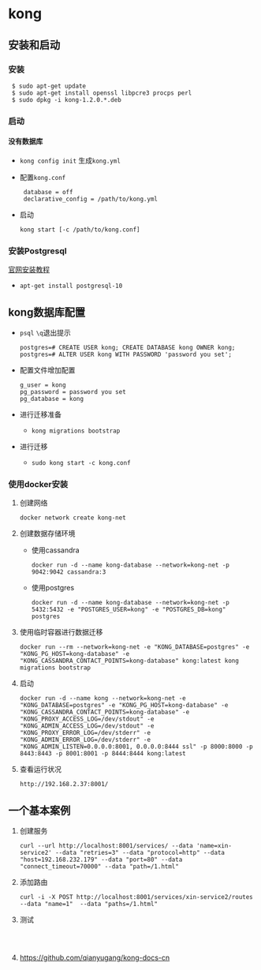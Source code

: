# kong

## 安装和启动

### 安装

```shell
 $ sudo apt-get update
 $ sudo apt-get install openssl libpcre3 procps perl
 $ sudo dpkg -i kong-1.2.0.*.deb
```

### 启动

#### 没有数据库

- `kong config init`  生成`kong.yml`

- 配置`kong.conf`

  ```
   database = off
   declarative_config = /path/to/kong.yml
  ```

- 启动

  ```
  kong start [-c /path/to/kong.conf]
  ```


### 安装Postgresql

[官网安装教程](https://www.postgresql.org/download/linux/ubuntu/)

* `apt-get install postgresql-10`

## kong数据库配置

* `psql` `\q`退出提示

  ````
  postgres=# CREATE USER kong; CREATE DATABASE kong OWNER kong;
  postgres=# ALTER USER kong WITH PASSWORD 'password you set';
  ````

* 配置文件增加配置

  ````
  g_user = kong 
  pg_password = password you set 
  pg_database = kong
  ````

* 进行迁移准备

  * `kong migrations bootstrap`

* 进行迁移

  * `sudo kong start -c kong.conf`

### 使用docker安装

1. 创建网络

   ````
   docker network create kong-net
   ````

2. 创建数据存储环境

   * 使用cassandra

     ````
     docker run -d --name kong-database --network=kong-net -p 9042:9042 cassandra:3
     ````

   * 使用postgres

     ````
     docker run -d --name kong-database --network=kong-net -p 5432:5432 -e "POSTGRES_USER=kong" -e "POSTGRES_DB=kong" postgres
     ````

3. 使用临时容器进行数据迁移

   ````
   docker run --rm --network=kong-net -e "KONG_DATABASE=postgres" -e "KONG_PG_HOST=kong-database" -e "KONG_CASSANDRA_CONTACT_POINTS=kong-database" kong:latest kong migrations bootstrap
   ````

4. 启动

   ````
   docker run -d --name kong --network=kong-net -e "KONG_DATABASE=postgres" -e "KONG_PG_HOST=kong-database" -e "KONG_CASSANDRA_CONTACT_POINTS=kong-database" -e "KONG_PROXY_ACCESS_LOG=/dev/stdout" -e "KONG_ADMIN_ACCESS_LOG=/dev/stdout" -e "KONG_PROXY_ERROR_LOG=/dev/stderr" -e "KONG_ADMIN_ERROR_LOG=/dev/stderr" -e "KONG_ADMIN_LISTEN=0.0.0.0:8001, 0.0.0.0:8444 ssl" -p 8000:8000 -p 8443:8443 -p 8001:8001 -p 8444:8444 kong:latest
   ````

5. 查看运行状况

   ````
   http://192.168.2.37:8001/
   ````


## 一个基本案例

1. 创建服务

   ````
   curl --url http://localhost:8001/services/ --data 'name=xin-service2' --data "retries=3" --data "protocol=http" --data "host=192.168.232.179" --data "port=80" --data "connect_timeout=70000" --data "path=/1.html"
   ````

2. 添加路由

   ````
   curl -i -X POST http://localhost:8001/services/xin-service2/routes --data "name=1"  --data "paths=/1.html"
   ````

3. 测试

   ````

   ````

   ​







1. <https://github.com/qianyugang/kong-docs-cn>









